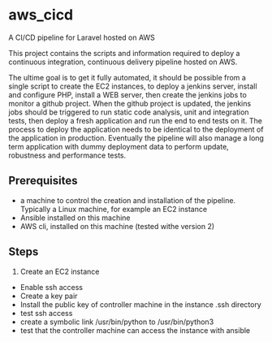 # aws_cicd
A CI/CD pipeline for Laravel hosted on AWS

This project contains the scripts and information required to deploy a continuous integration, continuous delivery pipeline hosted on AWS. 

The ultime goal is to get it fully automated, it should be possible from a single script to create the EC2 instances, to deploy a jenkins server, install and configure PHP, install a WEB server, then create the jenkins jobs to monitor a github project. When the github project is updated, the jenkins jobs should be triggered to run static code analysis, unit and integration tests, then deploy a fresh application and run the end to end tests on it. The process to deploy the application needs to be identical to the deployment of the application in production. Eventually the pipeline will also manage a long term application with dummy deployment data to perform update, robustness and performance tests.

## Prerequisites

- a machine to control the creation and installation of the pipeline. Typically a Linux machine, for example an EC2 instance
- Ansible installed on this machine
- AWS cli, installed on this machine (tested withe version 2)

## Steps

1. Create an EC2 instance
  - Enable ssh access
  - Create a key pair
  - Install the public key of controller machine in the instance .ssh directory
  - test ssh access
  - create a symbolic link /usr/bin/python to /usr/bin/python3
  - test that the controller machine can access the instance with ansible
